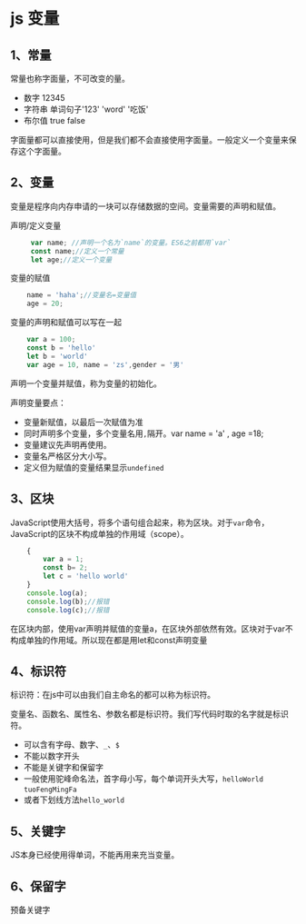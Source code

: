# js 变量

## 1、常量

常量也称字面量，不可改变的量。

- 数字 12345
- 字符串 单词句子'123' 'word' '吃饭'
- 布尔值 true false

字面量都可以直接使用，但是我们都不会直接使用字面量。一般定义一个变量来保存这个字面量。

## 2、变量

变量是程序向内存申请的一块可以存储数据的空间。变量需要的声明和赋值。

声明/定义变量

```js
     var name; //声明一个名为`name`的变量。ES6之前都用`var`
     const name;//定义一个常量
     let age;//定义一个变量
```

变量的赋值

```js
	name = 'haha';//变量名=变量值
	age = 20;
```

变量的声明和赋值可以写在一起

```js
    var a = 100;
    const b = 'hello'
    let b = 'world'
	var age = 10, name = 'zs',gender = '男'
```

声明一个变量并赋值，称为变量的初始化。

声明变量要点：

- 变量新赋值，以最后一次赋值为准
- 同时声明多个变量，多个变量名用`,`隔开。var name = 'a' , age =18;
- 变量建议先声明再使用。
- 变量名严格区分大小写。
- 定义但为赋值的变量结果显示`undefined`

## 3、区块

JavaScript使用大括号，将多个语句组合起来，称为区块。对于`var`命令，JavaScript的区块不构成单独的作用域（scope）。

````js
    {
        var a = 1;
        const b= 2;
        let c = 'hello world'
    }
    console.log(a);
    console.log(b);//报错
    console.log(c);//报错
````

在区块内部，使用var声明并赋值的变量a，在区块外部依然有效。区块对于var不构成单独的作用域。所以现在都是用let和const声明变量

## 4、标识符

标识符：在js中可以由我们自主命名的都可以称为标识符。

变量名、函数名、属性名、参数名都是标识符。我们写代码时取的名字就是标识符。

- 可以含有字母、数字、`_`、`$`
- 不能以数字开头
- 不能是关键字和保留字
- 一般使用驼峰命名法，首字母小写，每个单词开头大写，`helloWorld` `tuoFengMingFa`
- 或者下划线方法`hello_world`

## 5、关键字

JS本身已经使用得单词，不能再用来充当变量。

## 6、保留字

预备关键字


